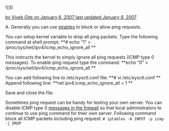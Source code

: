  <div>
  <div>
   ![](<https://i.imgur.com/Rwqzbzb.png>)

[by  Vivek Gite  on  January 6, 2007 last updated January 6, 2007](<http://www.cyberciti.biz/faq/howto-drop-block-all-ping-packets/>)

A. Generally you can use [iptables](<http://www.cyberciti.biz/tips/linux-iptables-9-allow-icmp-ping.html>) to block or allow ping requests.

You can setup kernel variable to drop all ping packets. Type the following command at shell prompt:  **# echo “1” > /proc/sys/net/ipv4/icmp_echo_ignore_all **

This instructs the kernel to simply ignore all ping requests (ICMP type 0 messages). To enable ping request type the command:  **echo “0” > /proc/sys/net/ipv4/icmp_echo_ignore_all **

You can add following line to /etc/sysctl.conf file:  **# vi /etc/sysctl.conf **  Append following line:  **net.ipv4.icmp_echo_ignore_all = 1 **

Save and close the file.

Sometimes ping request can be handy for testing your own server. You can disable ICMP type 0 [messages in the firewall](<http://www.cyberciti.biz/tips/linux-iptables-9-allow-icmp-ping.html>) so that local administrators to continue to use ping command for their own server. Following command block all ICMP packets including ping request:  `
     # iptables -A INPUT -p icmp -j DROP
    `

</div>
 </div>
